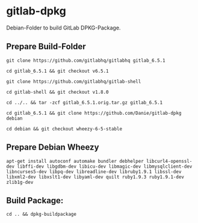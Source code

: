 # gitlab-dpkg
Debian-Folder to build GitLab DPKG-Package.

## Prepare Build-Folder

    git clone https://github.com/gitlabhq/gitlabhq gitlab_6.5.1

    cd gitlab_6.5.1 && git checkout v6.5.1

    git clone https://github.com/gitlabhq/gitlab-shell

    cd gitlab-shell && git checkout v1.8.0

    cd ../.. && tar -zcf gitlab_6.5.1.orig.tar.gz gitlab_6.5.1

    cd gitlab_6.5.1 && git clone https://github.com/Danie/gitlab-dpkg debian

    cd debian && git checkout wheezy-6-5-stable

## Prepare Debian Wheezy

    apt-get install autoconf automake bundler debhelper libcurl4-openssl-dev libffi-dev libgdbm-dev libicu-dev libmagic-dev libmysqlclient-dev libncurses5-dev libpq-dev libreadline-dev libruby1.9.1 libssl-dev libxml2-dev libxslt1-dev libyaml-dev quilt ruby1.9.3 ruby1.9.1-dev zlib1g-dev

## Build Package:

    cd .. && dpkg-buildpackage
